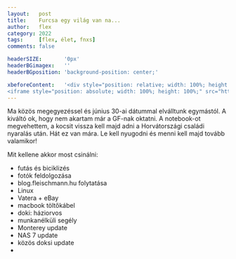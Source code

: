 ```yaml
---
layout:   post
title:    Furcsa egy világ van na...
author:   flex
category: 2022
tags:     [flex, élet, fnxs]
comments: false

headerSIZE:       '0px'
headerBGimagex:   ''
headerBGposition: 'background-position: center;'

xbeforeContent:	  '<div style="position: relative; width: 100%; height: 0; padding-bottom: 56.25%;">
<iframe style="position: absolute; width: 100%; height: 100%;" src="https://www.youtube.com/embed/ec6_rZ6llI4" title="YouTube video player" frameborder="0" allow="accelerometer; autoplay; clipboard-write; encrypted-media; gyroscope; picture-in-picture" allowfullscreen></iframe></div>'
---
```


Ma közös megegyezéssel és június 30-ai dátummal elválltunk egymástól. A kiváltó ok, hogy nem akartam már a GF-nak oktatni. A notebook-ot megvehettem, a kocsit vissza kell majd adni a Horvátországi családi nyaralás után. Hát ez van mára. Le kell nyugodni és menni kell majd tovább valamikor!

Mit kellene akkor most csinálni:
- futás és biciklizés
- fotók feldolgozása
- blog.fleischmann.hu folytatása
- Linux
- Vatera + eBay
- macbook töltőkábel
- doki: háziorvos
- munkanélküli segély
- Monterey update
- NAS 7 update
- közös doksi update
- 